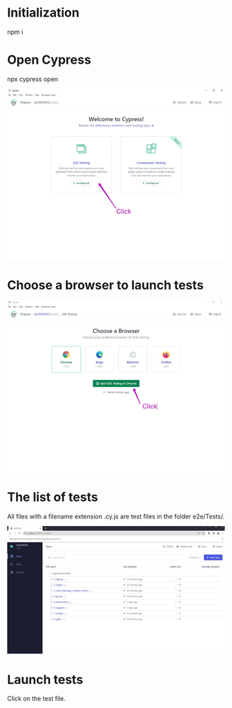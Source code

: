 # Initialization 
npm i

# Open Cypress 
npx cypress open 

![alt text](https://github.com/karafiat92/autotests/blob/main/launch%20screens/open_cypress.jpg)

# Choose a browser to launch tests

![alt text](https://github.com/karafiat92/autotests/blob/main/launch%20screens/choose_browser.jpg)

# The list of tests 
All files with a filename extension .cy.js are test files in the folder e2e/Tests/.

![alt text](https://github.com/karafiat92/autotests/blob/main/launch%20screens/tests_list.jpg)

# Launch tests
Click on the test file.